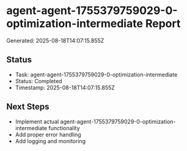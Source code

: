 # agent-agent-1755379759029-0-optimization-intermediate Report

Generated: 2025-08-18T14:07:15.855Z

## Status
- Task: agent-agent-1755379759029-0-optimization-intermediate
- Status: Completed
- Timestamp: 2025-08-18T14:07:15.855Z

## Next Steps
- Implement actual agent-agent-1755379759029-0-optimization-intermediate functionality
- Add proper error handling
- Add logging and monitoring
